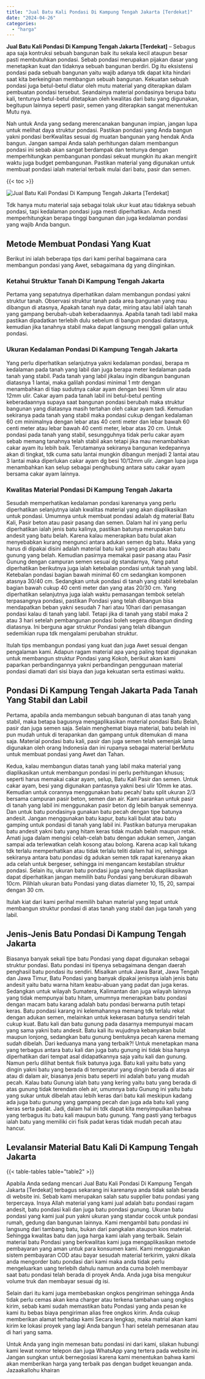 ```yaml
---
title: "Jual Batu Kali Pondasi Di Kampung Tengah Jakarta [Terdekat]"
date: "2024-04-26"
categories: 
  - "harga"
---
```


**Jual Batu Kali Pondasi Di Kampung Tengah Jakarta \[Terdekat\]** – Sebagus apa saja kontruksi sebuah bangunan baik itu sekala kecil ataupun besar pasti membutuhkan pondasi. Sebab pondasi merupakan pijakan dasar yang menetapkan kuat dan tidaknya sebuah bangunan berdiri. Dg itu eksistensi pondasi pada sebuah bangunan yaitu wajib adanya tdk dapat kita hindari saat kita berkeinginan membangun sebuah bangunan. Kekuatan sebuah pondasi juga betul-betul diatur oleh mutu material yang diterapkan dalam pembuatan pondasi tersebut. Seandainya material pondasinya berupa batu kali, tentunya betul-betul ditetapkan oleh kwalitas dari batu yang digunakan, begitupun lainnya seperti pasir, semen yang diterapkan sangat menentukan Mutu nya.

Nah untuk Anda yang sedang merencanakan bangunan impian, jangan lupa untuk melihat daya struktur pondasi. Pastikan pondasi yang Anda bangun yakni pondasi berKwalitas sesuai dg muatan bangunan yang hendak Anda bangun. Jangan sampai Anda salah perhitungan dalam membangun pondasi ini sebab akan sangat berdampak dan tentunya dengan memperhitungkan pembangunan pondasi sekuat mungkin itu akan mengirit waktu juga budget pembangunan. Pastikan material yang digunakan untuk membuat pondasi ialah material terbaik mulai dari batu, pasir dan semen.

{{< toc >}}

![Jual Batu Kali Pondasi Di Kampung Tengah Jakarta [Terdekat]](/images/jual-batu-kali-36.png)

Tdk hanya mutu material saja sebagai tolak ukur kuat atau tidaknya sebuah pondasi, tapi kedalaman pondasi juga mesti diperhatikan. Anda mesti memperhitungkan berapa tinggi bangunan dan juga kedalaman pondasi yang wajib Anda bangun.

## Metode Membuat Pondasi Yang Kuat

Berikut ini ialah beberapa tips dari kami perihal bagaimana cara membangun pondasi yang Awet, sebagaimana dg yang diinginkan.

### Ketahui Struktur Tanah Di Kampung Tengah Jakarta

Pertama yang sepatutnya diperhatikan dalam membangun pondasi yakni struktur tanah. Observasi struktur tanah pada area bangunan yang mau dibangun di atasnya, Apakah tanah nya datar, miring atau labil ialah tanah yang gampang berubah-ubah keberadaannya. Apabila tanah tadi labil maka pastikan dipadatkan terlebih dulu sebelum di bangun pondasi diatasnya, kemudian jika tanahnya stabil maka dapat langsung menggali galian untuk pondasi.

### Ukuran Kedalaman Pondasi Di Kampung Tengah Jakarta

Yang perlu diperhatikan selanjutnya yakni kedalaman pondasi, berapa m kedalaman pada tanah yang labil dan juga berapa meter kedalaman pada tanah yang stabil. Pada tanah yang labil jikalau ingin dibangun bangunan diatasnya 1 lantai, maka galilah pondasi minimal 1 mtr dengan menambahkan di tiap sudutnya cakar ayam dengan besi 10mm ulir atau 12mm ulir. Cakar ayam pada tanah labil ini betul-betul penting keberadaannya supaya saat bangunan pondasi berubah maka struktur bangunan yang diatasnya masih tertahan oleh cakar ayam tadi. Kemudian sekiranya pada tanah yang stabil maka pondasi cukup dengan kedalaman 60 cm minimalnya dengan lebar atas 40 centi meter dan lebar bawah 60 centi meter atau lebar bawah 40 centi meter, lebar atas 20 cm. Untuk pondasi pada tanah yang stabil, sesungguhnya tidak perlu cakar ayam sebab memang tanahnya telah stabil akan tetapi jika mau menambahkan cakar ayam itu lebih baik. Terutamanya sekiranya bangunan kedepannya akan di tingkat, tdk cuma satu lantai mungkin dibangun menjadi 2 lantai atau 3 lantai maka diperlukan cakar ayam dg besi 10/12mm ulir. Jangan lupa juga menambahkan kan selup sebagai penghubung antara satu cakar ayam bersama cakar ayam lainnya.

### Kwalitas Material Pondasi Di Kampung Tengah Jakarta

Sesudah memperhatikan kedalaman pondasi karenanya yang perlu diperhatikan selanjutnya ialah kwalitas material yang akan diaplikasikan untuk pondasi. Umumnya untuk membuat pondasi adalah dg material Batu Kali, Pasir beton atau pasir pasang dan semen. Dalam hal ini yang perlu diperhatikan ialah jenis batu kalinya, pastikan batunya merupakan batu andesit yang batu belah. Karena kalau menerapkan batu bulat akan menyebabkan kurang mengunci antara adukan semen dg batu. Maka yang harus di dipakai disini adalah material batu kali yang pecah atau batu gunung yang belah. Kemudian pasirnya memakai pasir pasang atau Pasir Gunung dengan campuran semen sesuai dg standarnya, Yang patut diperhatikan berikutnya juga ialah ketebalan pondasi untuk tanah yang labil. Ketebalan pondasi bagian bawah minimal 60 cm sedangkan komponen atasnya 30/40 cm. Sedangkan untuk pondasi di tanah yang stabil ketebalan bagian bawah cukup 40 centi meter dan yang atas 20/30 cm. Yang diperhatikan selanjutnya juga ialah waktu pemasangan tembok setelah terpasangnya pondasi, pastikan Pondasi yang telah dibangun bisa mendapatkan beban yakni sesudah 7 hari atau 10hari dari pemasangan pondasi kalau di tanah yang labil. Tetapi jika di tanah yang stabil maka 2 atau 3 hari setelah pembangunan pondasi boleh segera dibangun dinding diatasnya. Ini berguna agar struktur Pondasi yang telah dibangun sedemikian rupa tdk mengalami perubahan struktur.

Itulah tips membangun pondasi yang kuat dan juga Awet sesuai dengan pengalaman kami. Adapun ragam material apa yang paling tepat digunakan untuk membangun struktur Pondasi yang Kokoh, berikut akan kami paparkan perbandingannya yakni perbandingan penggunaan material pondasi diamati dari sisi biaya dan juga kekuatan serta estimasi waktu.

## Pondasi Di Kampung Tengah Jakarta Pada Tanah Yang Stabil dan Labil

Pertama, apabila anda membangun sebuah bangunan di atas tanah yang stabil, maka betapa bagusnya mengaplikasikan material pondasi Batu Belah, pasir dan juga semen saja. Selain menghemat biaya material, batu belah ini pun mudah untuk di terapankan dan gampang untuk ditemukan di mana saja. Material pondasi batu kali, pasir dan juga semen telah semenjak lama digunakan oleh orang Indonesia dan ini rupanya sebagai material berMutu untuk membuat pondasi yang Awet dan Tahan.

Kedua, kalau membangun diatas tanah yang labil maka material yang diaplikasikan untuk membangun pondasi ini perlu perhitungan khusus; seperti harus memakai cakar ayam, selup, Batu Kali Pasir dan semen. Untuk cakar ayam, besi yang digunakan pantasnya yakni besi ulir 10mm ke atas. Kemudian untuk corannya menggunakan batu pecah/ batu split ukuran 2/3 bersama campuran pasir beton, semen dan air. Kami sarankan untuk pasir di tanah yang labil ini menggunakan pasir beton dg lebih banyak semennya. Dan untuk batu pondasinya gunakan batu pecah dengan tipe batunya andesit. Jangan menggunakan batu kapur, batu kali bulat atau batu gamping untuk pondasi di tanah yang labil ini. Pastikan batunya merupakan batu andesit yakni batu yang hitam keras tidak mudah belah maupun retak. Amati juga dalam mengisi celah-celah batu dengan adukan semen, Jangan sampai ada terlewatkan celah kosong atau bolong. Karena acap kali tukang tdk terlalu memperhatikan atau tidak terlalu teliti dalam hal ini, sehingga sekiranya antara batu pondasi dg adukan semen tdk rapat karenanya akan ada celah untuk bergeser, sehingga ini mengancam kestabilan struktur pondasi. Selain itu, ukuran batu pondasi juga yang hendak diaplikasikan dapat diperhatikan jangan memilih batu Pondasi yang berukuran dibawah 10cm. Pilihlah ukuran batu Pondasi yang diatas diameter 10, 15, 20, sampai dengan 30 cm.

Itulah kiat dari kami perihal memilih bahan material yang tepat untuk membangun struktur pondasi di atas tanah yang stabil dan juga tanah yang labil.

## Jenis-Jenis Batu Pondasi Di Kampung Tengah Jakarta

Biasanya banyak sekali tipe batu Pondasi yang dapat digunakan sebagai struktur pondasi. Batu pondasi ini tipenya sebagaimana dengan daerah penghasil batu pondasi itu sendiri. Misalkan untuk Jawa Barat, Jawa Tengah dan Jawa Timur, Batu Pondasi yang banyak dipakai jenisnya ialah jenis batu andesit yaitu batu warna hitam keabu-abuan yang padat dan juga keras. Sedangkan untuk wilayah Sumatera, Kalimantan dan juga wilayah lainnya yang tidak mempunyai batu hitam, umumnya menerapkan batu pondasi dengan macam batu karang adalah batu pondasi berwarna putih tetapi keras. Batu pondasi karang ini kelemahannya memang tdk terlalu rekat dengan adukan semen, melainkan untuk kekerasan batunya sendiri telah cukup kuat. Batu kali dan batu gunung pada dasarnya mempunyai macam yang sama yakni batu andesit. Batu kali itu wujudnya kebanyakan bulat maupun lonjong, sedangkan batu gunung bentuknya pecah karena memang sudah dibelah. Dari keduanya mana yang terbaik?! Untuk menetapkan mana yang terbagus antara batu kali dan juga batu gunung ini tidak bisa hanya diperhatikan dari tempat asal didapatkannya saja yaitu kali dan gunung. Namun perlu dilihat bentuk fisik batunya juga. Batu kali yaitu batu yang dingin yakni batu yang berada di temperatur yang dingin berada di atas air atau di dalam air, biasanya jenis batu seperti ini adalah batu yang mudah pecah. Kalau batu Gunung ialah batu yang kering yaitu batu yang berada di atas gunung tidak terendam oleh air, umumnya batu Gunung ini yaitu batu yang sukar untuk dibelah atau lebih keras dari batu kali meskipun kadang ada juga batu gunung yang gampang pecah dan juga ada batu kali yang keras serta padat. Jadi, dalam hal ini tdk dapat kita menyimpulkan bahwa yang terbagus itu batu kali maupun batu gunung. Yang pasti yang terbagus ialah batu yang memiliki ciri fisik padat keras tidak mudah pecah atau hancur.

## Levalansir Material Batu Kali Di Kampung Tengah Jakarta

{{< table-tables table="table2" >}}

Apabila Anda sedang mencari Jual Batu Kali Pondasi Di Kampung Tengah Jakarta \[Terdekat\] terbagus sekarang ini karenanya anda tidak salah berada di website ini. Sebab kami merupakan salah satu supplier batu pondasi yang terpercaya. Insya Allah material yang kami jual adalah batu pondasi ragam andesit, batu pondasi kali dan juga batu pondasi gunung. Ukuran batu pondasi yang kami jual pun yakni ukuran yang standar cocok untuk pondasi rumah, gedung dan bangunan lainnya. Kami mengambil batu pondasi ini langsung dari tambang batu, bukan dari pangkalan ataupun kios material. Sehingga kwalitas batu dan juga harga kami ialah yang terbaik. Selain material batu Pondasi yang berkwalitas kami juga mengaplikasikan metode pembayaran yang aman untuk para konsumen kami. Kami menggunakan sistem pembayaran COD atau bayar sesudah material terkirim, yakni dikala anda mengorder batu pondasi dari kami maka anda tidak perlu mengeluarkan uang terlebih dahulu namun anda cuma boleh membayar saat batu pondasi telah berada di proyek Anda. Anda juga bisa mengukur volume truk dan membayar sesuai dg isi.

Selain dari itu kami juga membebaskan ongkos pengiriman sehingga Anda tidak perlu cemas akan kena charger atau terkena tambahan uang ongkos kirim, sebab kami sudah memastikan batu Pondasi yang anda pesan ke kami itu bebas biaya pengiriman alias free ongkos kirim. Anda cukup memberikan alamat terhadap kami Secara lengkap, maka matrial akan kami kirim ke lokasi proyek yang lagi Anda bangun 1 hari setelah pemesanan atau di hari yang sama.

Untuk Anda yang ingin memesan batu pondasi ini dari kami, silakan hubungi kami lewat nomor telepon dan juga WhatsApp yang tertera pada website ini. Jangan sungkan untuk bernegosiasi karena kami menentukan bahwa kami akan memberikan harga yang terbaik pas dengan budget keuangan anda. Jazaakallohu khairan
